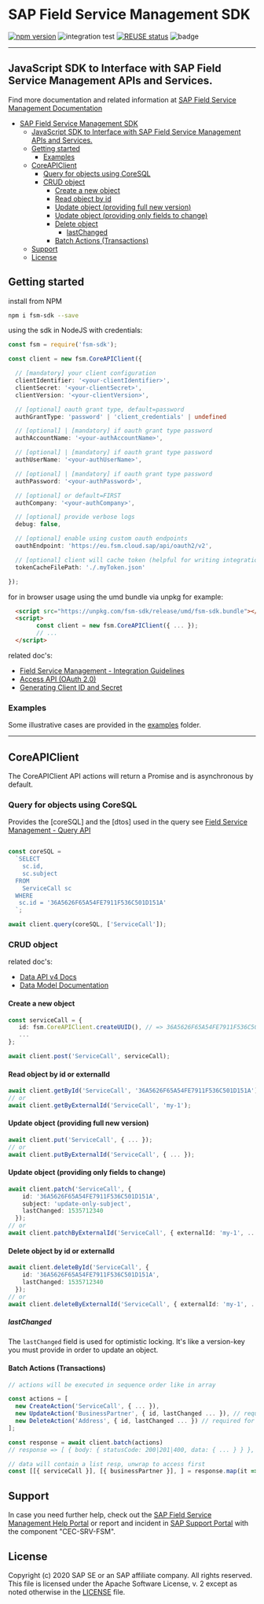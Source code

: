 # SAP Field Service Management SDK 

[![npm version](https://badge.fury.io/js/fsm-sdk.svg)](https://badge.fury.io/js/fsm-sdk) ![integration test](https://github.com/SAP/fsm-sdk/workflows/integration%20test/badge.svg) [![REUSE status](https://api.reuse.software/badge/github.com/SAP/fsm-sdk)](https://api.reuse.software/info/github.com/SAP/fsm-sdk) ![badge](https://img.shields.io/endpoint?url=https://gist.githubusercontent.com/GauSim/ef8d97285399b9ccfd8acf9e0796cd16/raw/fsm-sdk-badge.json) 

---

## JavaScript SDK to Interface with SAP Field Service Management APIs and Services.
Find more documentation and related information at [SAP Field Service Management Documentation](https://help.sap.com/viewer/product/SAP_FIELD_SERVICE_MANAGEMENT/Cloud/en-US)


- [SAP Field Service Management SDK](#sap-field-service-management-sdk)
  - [JavaScript SDK to Interface with SAP Field Service Management APIs and Services.](#javascript-sdk-to-interface-with-sap-field-service-management-apis-and-services)
  - [Getting started](#getting-started)
    - [Examples](#examples)
  - [CoreAPIClient](#coreapiclient)
    - [Query for objects using CoreSQL](#query-for-objects-using-coresql)
    - [CRUD object](#crud-object)
      - [Create a new object](#create-a-new-object)
      - [Read object by id](#read-object-by-id)
      - [Update object (providing full new version)](#update-object-providing-full-new-version)
      - [Update object (providing only fields to change)](#update-object-providing-only-fields-to-change)
      - [Delete object](#delete-object)
        - [lastChanged](#lastchanged)
      - [Batch Actions (Transactions)](#batch-actions-transactions)
  - [Support](#support)
  - [License](#license)


## Getting started

install from NPM
```bash
npm i fsm-sdk --save
```

using the sdk in NodeJS with credentials:
```typescript
const fsm = require('fsm-sdk');

const client = new fsm.CoreAPIClient({

  // [mandatory] your client configuration
  clientIdentifier: '<your-clientIdentifier>',
  clientSecret: '<your-clientSecret>',
  clientVersion: '<your-clientVersion>',

  // [optional] oauth grant type, default=password
  authGrantType: 'password' | 'client_credentials' | undefined

  // [optional] | [mandatory] if oauth grant type password
  authAccountName: '<your-authAccountName>',

  // [optional] | [mandatory] if oauth grant type password
  authUserName: '<your-authUserName>',

  // [optional] | [mandatory] if oauth grant type password
  authPassword: '<your-authPassword>',

  // [optional] or default=FIRST
  authCompany: '<your-authCompany>',

  // [optional] provide verbose logs
  debug: false,

  // [optional] enable using custom oauth endpoints
  oauthEndpoint: 'https://eu.fsm.cloud.sap/api/oauth2/v2',

  // [optional] client will cache token (helpful for writing integration tests)
  tokenCacheFilePath: './.myToken.json'

});
```

for in browser usage using the umd bundle via unpkg for example:
```html
  <script src="https://unpkg.com/fsm-sdk/release/umd/fsm-sdk.bundle"></script>
  <script>
        const client = new fsm.CoreAPIClient({ ... });
        // ...
  </script>
```

related doc's:
- [Field Service Management - Integration Guidelines](https://help.sap.com/viewer/fsm_integration_guidelines/Cloud/en-US/integration-guidelines-intro.html)
- [Access API (OAuth 2.0)](https://help.sap.com/viewer/fsm_access_api/Cloud/en-US)
- [Generating Client ID and Secret](https://help.sap.com/viewer/fsm_admin/Cloud/en-US/generating-client-id.html)

### Examples 
Some illustrative cases are provided in the [examples](./examples) folder.


---

## CoreAPIClient

The CoreAPIClient API actions will return a Promise and is asynchronous by default.

### Query for objects using CoreSQL

Provides the [coreSQL] and the [dtos] used in the query
see [Field Service Management - Query API](https://help.sap.com/viewer/fsm_query_api/LATEST/en-US/query-api-intro.html)

```typescript

const coreSQL =
  `SELECT
    sc.id,
    sc.subject
  FROM
    ServiceCall sc
  WHERE
   sc.id = '36A5626F65A54FE7911F536C501D151A'
  `;

await client.query(coreSQL, ['ServiceCall']);
```

### CRUD object

related doc's:
- [Data API v4 Docs](https://help.sap.com/viewer/fsm_data_api/Cloud/en-US)
- [Data Model Documentation](https://help.sap.com/viewer/fsm_data_model/Cloud/en-US/data-model-overview.html)

#### Create a new object

```typescript
const serviceCall = {
   id: fsm.CoreAPIClient.createUUID(), // => 36A5626F65A54FE7911F536C501D151A
   ...
};

await client.post('ServiceCall', serviceCall);
```

#### Read object by id or externalId

```typescript
await client.getById('ServiceCall', '36A5626F65A54FE7911F536C501D151A');
// or
await client.getByExternalId('ServiceCall', 'my-1');
```

#### Update object (providing full new version)

```typescript
await client.put('ServiceCall', { ... });
// or
await client.putByExternalId('ServiceCall', { ... });
```

#### Update object (providing only fields to change)

```typescript
await client.patch('ServiceCall', {
    id: '36A5626F65A54FE7911F536C501D151A',
    subject: 'update-only-subject',
    lastChanged: 1535712340
  });
// or
await client.patchByExternalId('ServiceCall', { externalId: 'my-1', ... });
```

#### Delete object by id or externalId

```typescript
await client.deleteById('ServiceCall', {
    id: '36A5626F65A54FE7911F536C501D151A',
    lastChanged: 1535712340
  });
// or
await client.deleteByExternalId('ServiceCall', { externalId: 'my-1', ... });
```

##### lastChanged

The `lastChanged` field is used for optimistic locking.
It's like a version-key you must provide in order to update an object.

#### Batch Actions (Transactions)

```typescript
// actions will be executed in sequence order like in array

const actions = [ 
  new CreateAction('ServiceCall', { ... }), 
  new UpdateAction('BusinessPartner', { id, lastChanged ... }), // required for update
  new DeleteAction('Address', { id, lastChanged ... }) // required for delete
];

const response = await client.batch(actions) 
// response => [ { body: { statusCode: 200|201|400, data: { ... } } }, req1, req2 ]

// data will contain a list resp, unwrap to access first
const [[{ serviceCall }], [{ businessPartner }], ] = response.map(it => it.body.data);
```


## Support

In case you need further help, check out the [SAP Field Service Management Help Portal](https://help.sap.com/viewer/product/SAP_FIELD_SERVICE_MANAGEMENT/Cloud/en-US/) or report and incident in [SAP Support Portal](https://support.sap.com) with the component "CEC-SRV-FSM".


## License

Copyright (c) 2020 SAP SE or an SAP affiliate company. All rights reserved.
This file is licensed under the Apache Software License, v. 2 except as noted otherwise in the [LICENSE](./LICENSE) file.
